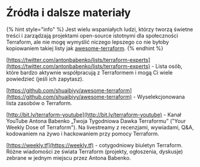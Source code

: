# Źródła i dalsze materiały

{% hint style="info" %}
Jest wielu wspaniałych ludzi, którzy tworzą świetne treści i zarządzają projektami open-source istotnymi dla społeczności Terraform, ale nie mogę wymyślić niczego lepszego co nie byłoby kopiowaniem takiej listy jak [awesome-terraform](https://github.com/shuaibiyy/awesome-terraform).
{% endhint %}

[https://twitter.com/antonbabenko/lists/terraform-experts](https://twitter.com/antonbabenko/lists/terraform-experts) - Lista osób, które bardzo aktywnie współpracują z Terraformem i mogą Ci wiele powiedzieć (jeśli ich zapytasz).

[https://github.com/shuaibiyy/awesome-terraform](https://github.com/shuaibiyy/awesome-terraform) - Wyselekcjonowana lista zasobów o Terraform.

[http://bit.ly/terraform-youtube](http://bit.ly/terraform-youtube) - Kanał YouTube Antona Babenko „Twoja Tygodniowa Dawka Terraformu” ("Your Weekly Dose of Terraform"). Na livestreamy z recenzjami, wywiadami, Q\&A, kodowaniem na żywo i hackowaniem przy pomocy Terraform.

[https://weekly.tf](https://weekly.tf) - cotygodniowy biuletyn Terraform. Różne wiadomości ze świata Terraform (projekty, ogłoszenia, dyskusje) zebrane w jednym miejscu przez Antona Babenko.

